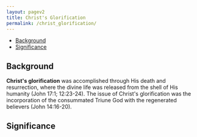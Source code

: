 ```yaml
---
layout: pagev2
title: Christ's Glorification
permalink: /christ_glorification/
---
```

- [Background](#background)
- [Significance](#significance)

## Background

**Christ's glorification** was accomplished through His death and resurrection, where the divine life was released from the shell of His humanity (John 17:1; 12:23-24). The issue of Christ's glorification was the incorporation of the consummated Triune God with the regenerated believers (John 14:16-20).

## Significance
 